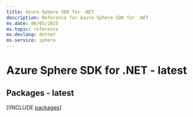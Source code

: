 ```yaml
---
title: Azure Sphere SDK for .NET
description: Reference for Azure Sphere SDK for .NET
ms.date: 06/05/2025
ms.topic: reference
ms.devlang: dotnet
ms.service: sphere
---
```

# Azure Sphere SDK for .NET - latest
## Packages - latest
[!INCLUDE [packages](sphere-index.md)]